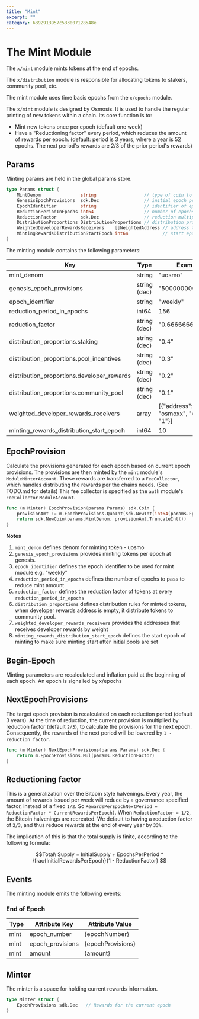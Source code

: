 ```yaml
---
title: "Mint"
excerpt: ""
category: 6392913957c533007128548e
---
```


<!--
order: 0
-->

# The Mint Module

The `x/mint` module mints tokens at the end of epochs.

The `x/distribution` module is responsible for allocating tokens to stakers, community pool, etc.

The mint module uses time basis epochs from the `x/epochs` module.

The `x/mint` module is designed by Osmosis. It is used to handle the regular printing of new tokens within a chain. Its core function is to:
- Mint new tokens once per epoch (default one week)
- Have a "Reductioning factor" every period, which reduces the amount of rewards per epoch.
    (default: period is 3 years, where a year is 52 epochs. The next period's rewards are 2/3 of the prior period's rewards)

## Params

Minting params are held in the global params store.

```go
type Params struct {
    MintDenom               string                  // type of coin to mint
    GenesisEpochProvisions  sdk.Dec                 // initial epoch provisions at genesis
    EpochIdentifier         string                  // identifier of epoch
    ReductionPeriodInEpochs int64                   // number of epochs between reward reductions
    ReductionFactor         sdk.Dec                 // reduction multiplier to execute on each period
	DistributionProportions DistributionProportions // distribution_proportions defines the proportion of the minted denom
	WeightedDeveloperRewardsReceivers    []WeightedAddress // address to receive developer rewards
	MintingRewardsDistributionStartEpoch int64             // start epoch to distribute minting rewards
}
```

The minting module contains the following parameters:

| Key                                        | Type         | Example                                |
| ------------------------------------------ | ------------ | -------------------------------------- |
| mint_denom                                 | string       | "uosmo"                                |
| genesis_epoch_provisions                   | string (dec) | "500000000"                            |
| epoch_identifier                           | string       | "weekly"                               |
| reduction_period_in_epochs                 | int64        | 156                                    |
| reduction_factor                           | string (dec) | "0.6666666666666"                      |
| distribution_proportions.staking           | string (dec) | "0.4"                                  |
| distribution_proportions.pool_incentives   | string (dec) | "0.3"                                  |
| distribution_proportions.developer_rewards | string (dec) | "0.2"                                  |
| distribution_proportions.community_pool    | string (dec) | "0.1"                                  |
| weighted_developer_rewards_receivers       | array        | [{"address": "osmoxx", "weight": "1"}] |
| minting_rewards_distribution_start_epoch   | int64        | 10                                     |



## EpochProvision

Calculate the provisions generated for each epoch based on current epoch provisions. The provisions are then minted by the `mint` module's `ModuleMinterAccount`. These rewards are transferred to a `FeeCollector`, which handles distributing the rewards per the chains needs. (See TODO.md for details) This fee collector is specified as the `auth` module's `FeeCollector` `ModuleAccount`.

```go
func (m Minter) EpochProvision(params Params) sdk.Coin {
    provisionAmt := m.EpochProvisions.QuoInt(sdk.NewInt(int64(params.EpochsPerYear)))
    return sdk.NewCoin(params.MintDenom, provisionAmt.TruncateInt())
}
```

**Notes**
1. `mint_denom` defines denom for minting token - uosmo
2. `genesis_epoch_provisions` provides minting tokens per epoch at genesis.
3. `epoch_identifier` defines the epoch identifier to be used for mint module e.g. "weekly"
4. `reduction_period_in_epochs` defines the number of epochs to pass to reduce mint amount
5. `reduction_factor` defines the reduction factor of tokens at every `reduction_period_in_epochs`
6. `distribution_proportions` defines distribution rules for minted tokens, when developer rewards address is empty, it distribute tokens to community pool.
7. `weighted_developer_rewards_receivers` provides the addresses that receives developer rewards by weight
8. `minting_rewards_distribution_start_epoch` defines the start epoch of minting to make sure minting start after initial pools are set


## Begin-Epoch

Minting parameters are recalculated and inflation
paid at the beginning of each epoch. An epoch is signalled by x/epochs

## NextEpochProvisions

The target epoch provision is recalculated on each reduction period (default 3 years).
At the time of reduction, the current provision is multiplied by reduction factor (default `2/3`),
to calculate the provisions for the next epoch. Consequently, the rewards of the next period
will be lowered by `1 - reduction factor`.

```go
func (m Minter) NextEpochProvisions(params Params) sdk.Dec {
    return m.EpochProvisions.Mul(params.ReductionFactor)
}
```
## Reductioning factor

This is a generalization over the Bitcoin style halvenings.
Every year, the amount of rewards issued per week will reduce by a governance specified factor, instead of a fixed `1/2`.
So `RewardsPerEpochNextPeriod = ReductionFactor * CurrentRewardsPerEpoch)`.
When `ReductionFactor = 1/2`, the Bitcoin halvenings are recreated.
We default to having a reduction factor of `2/3`, and thus reduce rewards at the end of every year by `33%`.

The implication of this is that the total supply is finite, according to the following formula:

$$Total\ Supply = InitialSupply + EpochsPerPeriod * \frac{InitialRewardsPerEpoch}{1 - ReductionFactor} $$

## Events

The minting module emits the following events:

### End of Epoch

| Type | Attribute Key    | Attribute Value   |
| ---- | ---------------- | ----------------- |
| mint | epoch_number     | {epochNumber}     |
| mint | epoch_provisions | {epochProvisions} |
| mint | amount           | {amount}          |


## Minter

The minter is a space for holding current rewards information.

```go
type Minter struct {
    EpochProvisions sdk.Dec   // Rewards for the current epoch
}
```